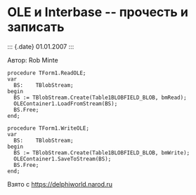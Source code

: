 OLE и Interbase -- прочесть и записать
======================================

::: {.date}
01.01.2007
:::

Автор: Rob Minte

    procedure TForm1.ReadOLE;
    var
      BS:    TBlobStream;
    begin
      BS := TBlobStream.Create(Table1BLOBFIELD_BLOB, bmRead);
      OLEContainer1.LoadFromStream(BS);
      BS.Free;
    end;
     
    procedure TForm1.WriteOLE;
    var
      BS:    TBlobStream;
    begin
      BS := TBlobStream.Create(Table1BLOBFIELD_BLOB, bmWrite);
      OLEContainer1.SaveToStream(BS);
      BS.Free;
    end;

Взято с <https://delphiworld.narod.ru>
